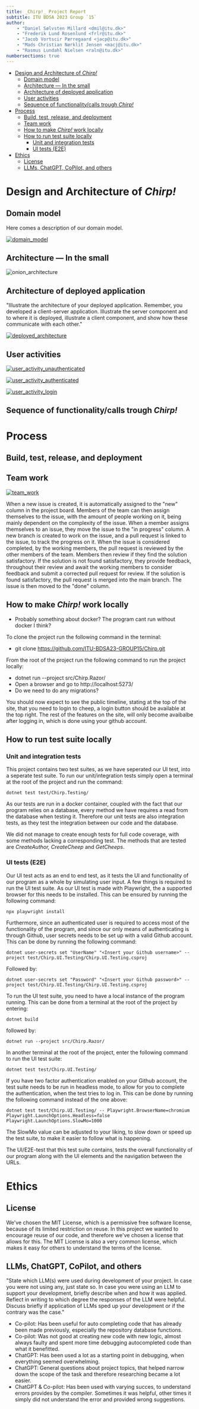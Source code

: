 ```yaml
---
title: _Chirp!_ Project Report
subtitle: ITU BDSA 2023 Group `15`
author:
    - "Daniel Sølvsten Millard <dmil@itu.dk>"
    - "Frederik Lund Rosenlund <frlr@itu.dk>"
    - "Jacob Vortscir Pærregaard <jacp@itu.dk>"
    - "Mads Christian Nørklit Jensen <macj@itu.dk>"
    - "Rasmus Lundahl Nielsen <raln@itu.dk>"
numbersections: true
---
```


- [Design and Architecture of _Chirp!_](#design-and-architecture-of-chirp)
  - [Domain model](#domain-model)
  - [Architecture — In the small](#architecture--in-the-small)
  - [Architecture of deployed application](#architecture-of-deployed-application)
  - [User activities](#user-activities)
  - [Sequence of functionality/calls trough _Chirp!_](#sequence-of-functionalitycalls-trough-chirp)
- [Process](#process)
  - [Build, test, release, and deployment](#build-test-release-and-deployment)
  - [Team work](#team-work)
  - [How to make _Chirp!_ work locally](#how-to-make-chirp-work-locally)
  - [How to run test suite locally](#how-to-run-test-suite-locally)
    - [Unit and integration tests](#unit-and-integration-tests)
    - [UI tests (E2E)](#ui-tests-e2e)
- [Ethics](#ethics)
  - [License](#license)
  - [LLMs, ChatGPT, CoPilot, and others](#llms-chatgpt-copilot-and-others)

# Design and Architecture of _Chirp!_

## Domain model

Here comes a description of our domain model.


[![domain_model](http://tinyurl.com/yrawyrfh)](http://tinyurl.com/yrawyrfh)<!--![domain_model](./figures/domain_model.puml)-->

## Architecture — In the small
![onion_architecture](figures/Onion_architecture.drawio.png)

## Architecture of deployed application

"Illustrate the architecture of your deployed application. Remember, you developed a client-server application. Illustrate the server component and to where it is deployed, illustrate a client component, and show how these communicate with each other."


[![deployed_architecture](http://tinyurl.com/yutshgjm)](http://tinyurl.com/yutshgjm)<!--![deployed_architecture](./figures/deployed_architecture.puml)-->

## User activities
[![user_activity_unauthenticated](http://tinyurl.com/ylttngjo)](http://tinyurl.com/ylttngjo)<!--![user_activity_unauthenticated](./figures/user_activity_unauthenticated.puml)-->

[![user_activity_authenticated](http://tinyurl.com/ysrr6qql)](http://tinyurl.com/ysrr6qql)<!--![user_activity_authenticated](./figures/user_activity_authenticated.puml)-->

[![user_activity_login](http://tinyurl.com/ymzb2ybw)](http://tinyurl.com/ymzb2ybw)<!--![user_activity_login](./figures/user_activity_login.puml)-->

## Sequence of functionality/calls trough _Chirp!_

# Process

## Build, test, release, and deployment

## Team work

[![team_work](http://tinyurl.com/yuk46hyj)](http://tinyurl.com/yuk46hyj)<!--![team_work](./figures/team_work_flow.puml)-->

When a new issue is created, it is automatically assigned to the "new" column in the project board. Members of the team can then assign themselves to the issue, with the amount of people working on it, being mainly dependent on the complexity of the issue. When a member assigns themselves to an issue, they move the issue to the "in progress" column. A new branch is created to work on the issue, and a pull request is linked to the issue, to track the progress on it. When the issue is considered completed, by the working members, the pull request is reviewed by the other members of the team. Members then review if they find the solution satisfactory. If the solution is not found satisfactory, they provide feedback, throughout their review and await the working members to consider feedback and submit a corrected pull request for review. If the solution is found satisfactory, the pull request is merged into the main branch. The issue is then moved to the "done" column.

## How to make _Chirp!_ work locally

-   Probably something about docker? The program cant run without docker I think?

To clone the project run the following command in the terminal:

-   git clone https://github.com/ITU-BDSA23-GROUP15/Chirp.git

From the root of the project run the following command to run the project locally:

-   dotnet run --project src/Chirp.Razor/
-   Open a browser and go to http://localhost:5273/
-   Do we need to do any migrations?

You should now expect to see the public timeline, stating at the top of the site, that you need to login to cheep, a login button should be available at the top right. The rest of the features on the site, will only become avaibalbe after logging in, which is done using your github account.

## How to run test suite locally
### Unit and integration tests
This project contains two test suites, as we have seperated our UI test, into a seperate test suite. To run our unit/integration tests simply open a terminal at the root of the project and run the command:
```
dotnet test test/Chirp.Testing/
```
As our tests are run in a docker container, coupled with the fact that our program relies on a database, every method we have requires a read from the database when testing it. Therefore our unit tests are also integration tests, as they test the integration between our code and the database.

We did not manage to create enough tests for full code coverage, with some methods lacking a corresponding test. The methods that are tested are *CreateAuthor, CreateCheep* and *GetCheeps*.

### UI tests (E2E)
Our UI test acts as an end to end test, as it tests the UI and functionality of our program as a whole by simulating user input.
A few things is required to run the UI test suite. As our UI test is made with Playwright, the a supported browser for this needs to be installed. This can be ensured by running the following command:
```
npx playwright install
```
Furthermore, since an authenticated user is required to access most of the functionality of the program, and since our only means of authenticating is through Github, user secrets needs to be set up with a valid Github account. This can be done by running the following command:
```
dotnet user-secrets set "UserName" "<Insert your Github username>" --project test/Chirp.UI.Testing/Chirp.UI.Testing.csproj
```
Followed by:
```
dotnet user-secrets set "Password" "<Insert your Github password>" --project test/Chirp.UI.Testing/Chirp.UI.Testing.csproj
```
To run the UI test suite, you need to have a local instance of the program running. This can be done from a terminal at the root of the project by entering:
```
dotnet build
```
followed by:
```
dotnet run --project src/Chirp.Razor/
```
In another terminal at the root of the project, enter the following command to run the UI test suite:
```
dotnet test test/Chirp.UI.Testing/
```
If you have two factor authentication enabled on your Github account, the test suite needs to be run in headless mode, to allow for you to complete the authentication, when the test tries to log in. This can be done by running the following command instead of the one above:
```
dotnet test test/Chirp.UI.Testing/ -- Playwright.BrowserName=chromium Playwright.LaunchOptions.Headless=false Playwright.LaunchOptions.SlowMo=1000
```
The SlowMo value can be adjusted to your liking, to slow down or speed up the test suite, to make it easier to follow what is happening.


The UI/E2E-test that this test suite contains, tests the overall functionality of our program along with the UI elements and the navigation between the URLs.

# Ethics

## License

We've chosen the MIT License, which is a permissive free software license, because of its limited restriction on reuse. In this project we wanted to encourage reuse of our code, and therefore we've chosen a license that allows for this. The MIT License is also a very common license, which makes it easy for others to understand the terms of the license.

## LLMs, ChatGPT, CoPilot, and others

"State which LLM(s) were used during development of your project. In case you were not using any, just state so. In case you were using an LLM to support your development, briefly describe when and how it was applied. Reflect in writing to which degree the responses of the LLM were helpful. Discuss briefly if application of LLMs sped up your development or if the contrary was the case."

-   Co-pilot: Has been useful for auto completing code that has already been made previously, especially the repository database functions.
-   Co-pilot: Was not good at creating new code with new logic, almost always faulty and spent more time debugging autocompleted code than what it benefitted.
-   ChatGPT: Has been used a lot as a starting point in debugging, when everything seemed overwhelming.
-   ChatGPT: General questions about project topics, that helped narrow down the scope of the task and therefore researching became a lot easier.
-   ChatGPT & Co-pilot: Has been used with varying succes, to understand errors provides by the compiler. Sometimes it was helpful, other times it simply did not understand the error and provided wrong suggestions.
